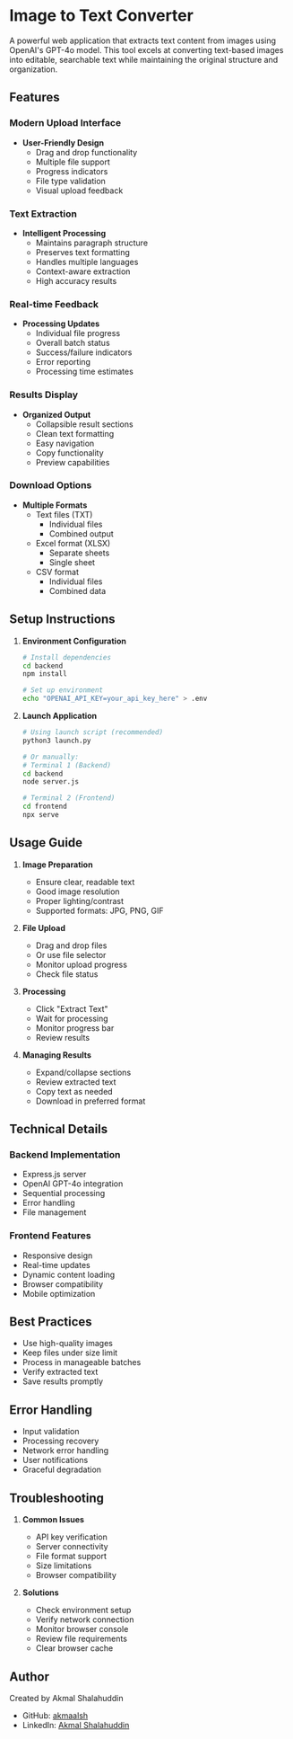 # Image to Text Converter

A powerful web application that extracts text content from images using OpenAI's GPT-4o model. This tool excels at converting text-based images into editable, searchable text while maintaining the original structure and organization.

## Features

### Modern Upload Interface
- **User-Friendly Design**
  - Drag and drop functionality
  - Multiple file support
  - Progress indicators
  - File type validation
  - Visual upload feedback

### Text Extraction
- **Intelligent Processing**
  - Maintains paragraph structure
  - Preserves text formatting
  - Handles multiple languages
  - Context-aware extraction
  - High accuracy results

### Real-time Feedback
- **Processing Updates**
  - Individual file progress
  - Overall batch status
  - Success/failure indicators
  - Error reporting
  - Processing time estimates

### Results Display
- **Organized Output**
  - Collapsible result sections
  - Clean text formatting
  - Easy navigation
  - Copy functionality
  - Preview capabilities

### Download Options
- **Multiple Formats**
  - Text files (TXT)
    - Individual files
    - Combined output
  - Excel format (XLSX)
    - Separate sheets
    - Single sheet
  - CSV format
    - Individual files
    - Combined data

## Setup Instructions

1. **Environment Configuration**
   ```bash
   # Install dependencies
   cd backend
   npm install
   
   # Set up environment
   echo "OPENAI_API_KEY=your_api_key_here" > .env
   ```

2. **Launch Application**
   ```bash
   # Using launch script (recommended)
   python3 launch.py
   
   # Or manually:
   # Terminal 1 (Backend)
   cd backend
   node server.js
   
   # Terminal 2 (Frontend)
   cd frontend
   npx serve
   ```

## Usage Guide

1. **Image Preparation**
   - Ensure clear, readable text
   - Good image resolution
   - Proper lighting/contrast
   - Supported formats: JPG, PNG, GIF

2. **File Upload**
   - Drag and drop files
   - Or use file selector
   - Monitor upload progress
   - Check file status

3. **Processing**
   - Click "Extract Text"
   - Wait for processing
   - Monitor progress bar
   - Review results

4. **Managing Results**
   - Expand/collapse sections
   - Review extracted text
   - Copy text as needed
   - Download in preferred format

## Technical Details

### Backend Implementation
- Express.js server
- OpenAI GPT-4o integration
- Sequential processing
- Error handling
- File management

### Frontend Features
- Responsive design
- Real-time updates
- Dynamic content loading
- Browser compatibility
- Mobile optimization

## Best Practices
- Use high-quality images
- Keep files under size limit
- Process in manageable batches
- Verify extracted text
- Save results promptly

## Error Handling
- Input validation
- Processing recovery
- Network error handling
- User notifications
- Graceful degradation

## Troubleshooting
1. **Common Issues**
   - API key verification
   - Server connectivity
   - File format support
   - Size limitations
   - Browser compatibility

2. **Solutions**
   - Check environment setup
   - Verify network connection
   - Monitor browser console
   - Review file requirements
   - Clear browser cache

## Author
Created by Akmal Shalahuddin
- GitHub: [akmaalsh](https://github.com/akmaalsh)
- LinkedIn: [Akmal Shalahuddin](https://www.linkedin.com/in/akmalshalahuddin/) 